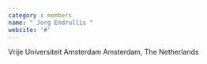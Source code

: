```yaml
---
category : members
name: " Jorg Endrullis " 
website: '#'
---
```

Vrije Universiteit Amsterdam
Amsterdam, The Netherlands

